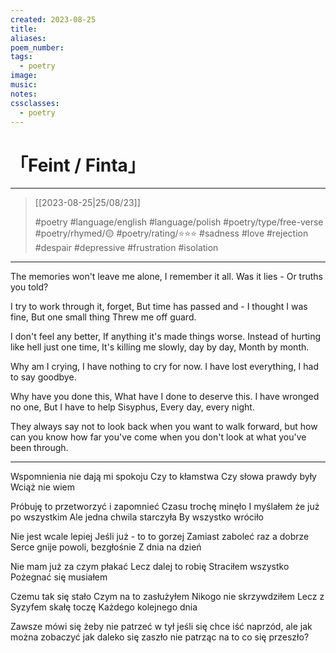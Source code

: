 ```yaml
---
created: 2023-08-25
title:
aliases:
poem_number:
tags:
  - poetry
image:
music:
notes:
cssclasses:
  - poetry
---
```

# 「Feint / Finta」

---

> [[2023-08-25|25/08/23]]
> 
> #poetry 
> #language/english  #language/polish 
> #poetry/type/free-verse 
> #poetry/rhymed/🟡 
> #poetry/rating/⭐⭐⭐ 
> #sadness #love #rejection #despair #depressive #frustration #isolation 

---

The memories won't leave me alone,
I remember it all.
Was it lies -
Or truths you told?

I try to work through it, forget,
But time has passed and -
I thought I was fine,
But one small thing
Threw me off guard.

I don't feel any better,
If anything it's made things worse.
Instead of hurting like hell just one time,
It's killing me slowly, day by day,
Month by month.

Why am I crying,
I have nothing to cry for now.
I have lost everything,
I had to say goodbye.

Why have you done this,
What have I done to deserve this.
I have wronged no one,
But I have to help Sisyphus,
Every day, every night.

They always say not to look back when you want to walk forward, but how can you know how far you've come when you don't look at what you've been through.

---

Wspomnienia nie dają mi spokoju
Czy to kłamstwa
Czy słowa prawdy były
Wciąż nie wiem

Próbuję to przetworzyć i zapomnieć
Czasu trochę minęło
I myślałem że już po wszystkim
Ale jedna chwila starczyła
By wszystko wróciło

Nie jest wcale lepiej
Jeśli już - to to gorzej
Zamiast zaboleć raz a dobrze
Serce gnije powoli, bezgłośnie
Z dnia na dzień

Nie mam już za czym płakać
Lecz dalej to robię
Straciłem wszystko
Pożegnać się musiałem

Czemu tak się stało
Czym na to zasłużyłem
Nikogo nie skrzywdziłem
Lecz z Syzyfem skałę toczę
Każdego kolejnego dnia

Zawsze mówi się żeby nie patrzeć w tył jeśli się chce iść naprzód, ale jak można zobaczyć jak daleko się zaszło nie patrząc na to co się przeszło?